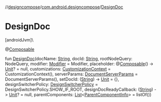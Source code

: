 //[designcompose](../../index.md)/[com.android.designcompose](index.md)/[DesignDoc](-design-doc.md)

# DesignDoc

[androidJvm]\

@[Composable](https://developer.android.com/reference/kotlin/androidx/compose/runtime/Composable.html)

fun [DesignDoc](-design-doc.md)(docName: [String](https://kotlinlang.org/api/latest/jvm/stdlib/kotlin/-string/index.html), docId: [String](https://kotlinlang.org/api/latest/jvm/stdlib/kotlin/-string/index.html), rootNodeQuery: NodeQuery, modifier: [Modifier](https://developer.android.com/reference/kotlin/androidx/compose/ui/Modifier.html) = Modifier, placeholder: @[Composable](https://developer.android.com/reference/kotlin/androidx/compose/runtime/Composable.html)() -&gt; [Unit](https://kotlinlang.org/api/latest/jvm/stdlib/kotlin/-unit/index.html)? = null, customizations: [CustomizationContext](-customization-context/index.md) = CustomizationContext(), serverParams: [DocumentServerParams](../../../common/common/com.android.designcompose.common/-document-server-params/index.md) = DocumentServerParams(), setDocId: ([String](https://kotlinlang.org/api/latest/jvm/stdlib/kotlin/-string/index.html)) -&gt; [Unit](https://kotlinlang.org/api/latest/jvm/stdlib/kotlin/-unit/index.html) = {}, designSwitcherPolicy: [DesignSwitcherPolicy](-design-switcher-policy/index.md) = DesignSwitcherPolicy.SHOW_IF_ROOT, designDocReadyCallback: ([String](https://kotlinlang.org/api/latest/jvm/stdlib/kotlin/-string/index.html)) -&gt; [Unit](https://kotlinlang.org/api/latest/jvm/stdlib/kotlin/-unit/index.html)? = null, parentComponents: [List](https://kotlinlang.org/api/latest/jvm/stdlib/kotlin.collections/-list/index.html)&lt;[ParentComponentInfo](-parent-component-info/index.md)&gt; = listOf())
